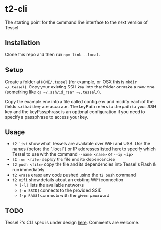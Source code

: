 # t2-cli
The starting point for the command line interface to the next version of Tessel

## Installation
Clone this repo and then run `npm link --local`. 

## Setup

Create a folder at `HOME/.tessel` (for example, on OSX this is `mkdir ~/.tessel`). Copy your existing SSH key into that folder or make a new one (something like `cp ~/.ssh/id_rsa* ~/.tessel/`). 

Copy the example.env into a file called config.env and modify each of the fields so that they are accurate. The keyPath refers to the path to your SSH key and the keyPassphrase is an optional configuration if you need to specify a passphrase to access your key.

## Usage
* `t2 list` show what Tessels are available over WiFi and USB. Use the names (before the ".local") or IP addresses listed here to specify which Tessel to use with the command `--name <name>` or `--ip <ip>`
* `t2 run <file>` deploy the file and its dependencies
* `t2 push <file>` copy the file and its dependencies into Tessel's Flash & run immediately
* `t2 erase` erase any code pushed using the `t2 push` command
* `t2 wifi` show details about an existing WiFi connection
  * `[-l]` lists the available networks
  * `[-n SSID]` connects to the provided SSID
  * `[-p PASS]` connects with the given password

## TODO
Tessel 2's CLI spec is under design [here](https://docs.google.com/document/d/176UvfGPrQqlUNYBiKo4HdL7_NTzgQgjb8gbCKlEw_dA/edit#heading=h.lnadxqdut7b6). Comments are welcome.
